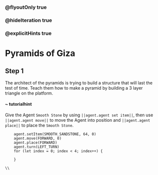 ### @flyoutOnly true
### @hideIteration true
### @explicitHints true

# Pyramids of Giza

## Step 1
The architect of the pyramids is trying to build a structure that will last the test of time. Teach them how to make a pyramid by building a 3 layer triangle on the platform.


#### ~ tutorialhint 
Give the Agent `Smooth Stone` by using ``||agent.agent set item||``, then use ``||agent.agent move||`` to move the Agent into position and ``||agent.agent place||`` to place the `Smooth Stone`.

```ghost
    agent.setItem(SMOOTH_SANDSTONE, 64, 0)
    agent.move(FORWARD, 0)
    agent.place(FORWARD)
    agent.turn(LEFT_TURN)
    for (let index = 0; index < 4; index++) {
    	
    }
```
```template
\\
```
```package
```
